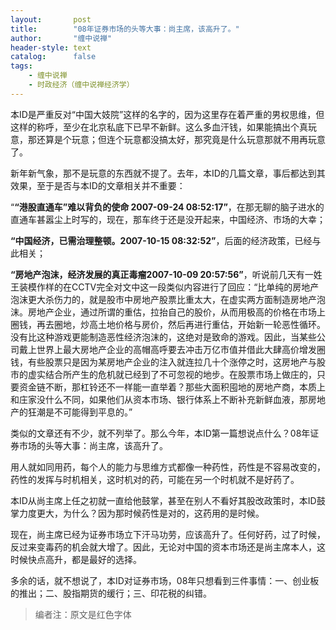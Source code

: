 ```yaml
---
layout:       post
title:        "08年证券市场的头等大事：尚主席，该高升了。"
author:       "缠中说禅"
header-style: text
catalog:      false
tags:
    - 缠中说禅
    - 时政经济（缠中说禅经济学）
---
```


本ID是严重反对“中国大妓院”这样的名字的，因为这里存在着严重的男权思维，但这样的称呼，至少在北京私底下已早不新鲜。这么多血汗钱，如果能搞出个真玩意，那还算是个玩意；但连个玩意都没搞太好，那究竟是什么玩意那就不用再玩意了。



新年新气象，那不是玩意的东西就不提了。去年，本ID的几篇文章，事后都达到其效果，至于是否与本ID的文章相关并不重要：



“**“港股直通车”难以背负的使命 2007-09-24 08:52:17”**，在那无聊的脑子进水的直通车甚嚣尘上时写的，现在，那车终于还是没开起来，中国经济、市场的大幸；



**“中国经济，已需治理整顿。2007-10-15 08:32:52”**，后面的经济政策，已经与此相关；



**“房地产泡沫，经济发展的真正毒瘤2007-10-09 20:57:56”**，听说前几天有一姓王装模作样的在CCTV完全对文中这一段类似内容进行了回应：“比单纯的房地产泡沫更大杀伤力的，就是股市中房地产股票比重太大，在虚实两方面制造房地产泡沫。房地产企业，通过所谓的重估，拉抬自己的股价，从而用极高的价格在市场上圈钱，再去圈地，炒高土地价格与房价，然后再进行重估，开始新一轮恶性循环。没有比这种游戏更能制造恶性经济泡沫的，这绝对是致命的游戏。因此，当某些公司戴上世界上最大房地产企业的高帽高呼要去冲击万亿市值并借此大肆高价增发圈钱，有些股票只是因为某房地产企业的注入就连拉几十个涨停之时，这房地产与股市的虚实结合所产生的危机就已经到了不可忽视的地步。在股票市场上做庄的，只要资金链不断，那杠铃还不一样能一直举着？那些大面积囤地的房地产商，本质上和庄家没什么不同，如果他们从资本市场、银行体系上不断补充新鲜血液，那房地产的狂潮是不可能得到平息的。”



类似的文章还有不少，就不列举了。那么今年，本ID第一篇想说点什么？08年证券市场的头等大事：尚主席，该高升了。



用人就如同用药，每个人的能力与思维方式都像一种药性，药性是不容易改变的，药性的发挥与时机相关，这时机对的药，可能在另一个时机就不是好药了。



本ID从尚主席上任之初就一直给他鼓掌，甚至在别人不看好其股改政策时，本ID鼓掌力度更大，为什么？因为那时候药性是对的，这药用的是时候。



现在，尚主席已经为证券市场立下汗马功劳，应该高升了。任何好药，过了时候，反过来变毒药的机会就大增了。因此，无论对中国的资本市场还是尚主席本人，这时候快点高升，都是最好的选择。



多余的话，就不想说了，本ID对证券市场，08年只想看到三件事情：一、创业板的推出；二、股指期货的缓行；三、印花税的纠错。



> 编者注：原文是红色字体

